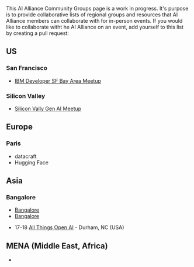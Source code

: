 This AI Alliance Community Groups page is a work in progress. It's purpose is to provide collaborative lists of regional groups and resources that AI Alliance members can collaborate with for in-person events. If you would like to collaborate witht he AI Alliance on an event, add yourself to this list by creating a pull request:

## US
### San Francisco
- [IBM Developer SF Bay Area Meetup](https://www.meetup.com/ibm-developer-sf-bay-area-meetup/)

### Silicon Valley 
- [Silicon Vally Gen AI Meetup](https://meetup.com/silicon-valley-gen-ai) 

## Europe
### Paris
- datacraft
- Hugging Face

## Asia

### Bangalore
- [Bangalore](https://meetup.com/silicon-valley-gen-ai)
- [Bangalore](https://meetup.com/silicon-valley-gen-ai) 
* 17-18 [All Things Open AI](https://allthingsopen.ai/) - Durham, NC (USA)

## MENA (Middle East, Africa)
*

